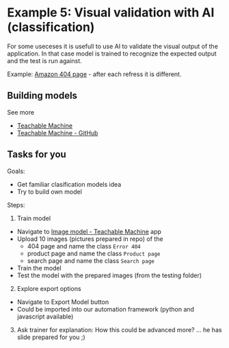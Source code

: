 # Example 5: Visual validation with AI (classification)

For some useceses it is usefull to use AI to validate the visual output of the application.
In that case model is trained to recognize the expected output and the test is run
against.

Example: [Amazon 404 page](https://www.amazon.com/asdf) - after each refress it
is different.

## Building models

See more

- [Teachable Machine](https://teachablemachine.withgoogle.com/train/image)
- [Teachable Machine - GitHub](https://github.com/googlecreativelab/teachablemachine-community/tree/master/libraries/image)

## Tasks for you

Goals:

- Get familiar clasification models idea
- Try to build own model

Steps:

1. Train model

- Navigate to [Image model - Teachable Machine](https://teachablemachine.withgoogle.com/train/image) app
- Upload 10 images (pictures prepared in repo) of the
  - 404 page and name the class `Error 404`
  - product page and name the class `Product page`
  - search page and name the class `Search page`
- Train the model
- Test the model with the prepared images (from the testing folder)

2. Explore export options

- Navigate to Export Model button
- Could be imported into our automation framework (python and javascript available)

3. Ask trainer for explanation: How this could be advanced more?
   ... he has slide prepared for you ;)
